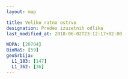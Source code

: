 ```yaml
---
layout: map

title: Veliko ratno ostrvo
designation: Predeo izuzetnih odlika
last_modified_at: 2018-06-02T23:12:17+02:00

WDPA: [20704]
BioRaS: [59]
geoSrbija:
  L1_183: [147]
  L1_362: [36]
---
```


